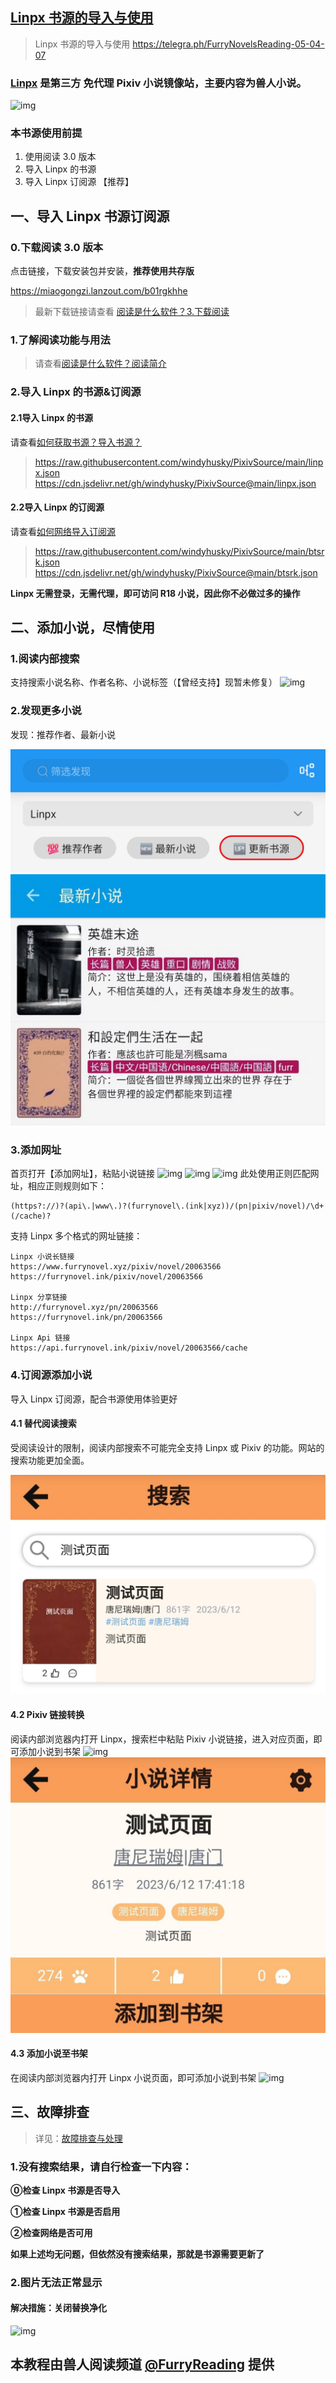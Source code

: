 ## [Linpx 书源的导入与使用](https://telegra.ph/FurryNovelsReading-05-04-07)

> Linpx 书源的导入与使用 
> https://telegra.ph/FurryNovelsReading-05-04-07


### [Linpx](http://www.furrynovel.xyz/) 是第三方 免代理 Pixiv 小说镜像站，主要内容为**兽人小说**。

![img](https://telegra.ph/file/b42876352720a6f4b7515.png)


### 本书源使用前提
1. 使用阅读 3.0 版本
2. 导入 Linpx 的书源
3. 导入 Linpx 订阅源 【推荐】

## 一、导入 Linpx 书源订阅源
### 0.下载阅读 3.0 版本
点击链接，下载安装包并安装，**推荐使用共存版**

https://miaogongzi.lanzout.com/b01rgkhhe
> 最新下载链接请查看 [阅读是什么软件？3.下载阅读](./ReadMe.md#3.下载阅读)

### 1.了解阅读功能与用法
> 请查看[阅读是什么软件？阅读简介](./ReadMe.md)


### 2.导入 Linpx 的书源&订阅源
#### 2.1导入 Linpx 的书源
请查看[如何获取书源？导入书源？](./Import.md)
> https://raw.githubusercontent.com/windyhusky/PixivSource/main/linpx.json
> https://cdn.jsdelivr.net/gh/windyhusky/PixivSource@main/linpx.json


#### 2.2导入 Linpx 的订阅源
请查看[如何网络导入订阅源](./Import2.md)

> https://raw.githubusercontent.com/windyhusky/PixivSource/main/btsrk.json
> https://cdn.jsdelivr.net/gh/windyhusky/PixivSource@main/btsrk.json

**Linpx 无需登录，无需代理，即可访问 R18 小说，因此你不必做过多的操作**

## 二、添加小说，尽情使用
### 1.阅读内部搜索
支持搜索小说名称、作者名称、小说标签（【曾经支持】现暂未修复）
![img](./pic/SearchViaLegado.png)

### 2.发现更多小说
发现：推荐作者、最新小说

![img](./pic/DiscoverLinpx.png)
![img](./pic/DiscoverLinpxNewNovels.png)

### 3.添加网址
首页打开【添加网址】，粘贴小说链接
![img](./pic/AddBookViaUrl1.png)
![img](./pic/AddBookViaUrl2.png)
![img](./pic/AddBookViaUrl3.png)
此处使用正则匹配网址，相应正则规则如下：
```
(https?://)?(api\.|www\.)?(furrynovel\.(ink|xyz))/(pn|pixiv/novel)/\d+(/cache)?
```

支持 Linpx 多个格式的网址链接：
```
Linpx 小说长链接
https://www.furrynovel.xyz/pixiv/novel/20063566
https://furrynovel.ink/pixiv/novel/20063566

Linpx 分享链接
http://furrynovel.xyz/pn/20063566
https://furrynovel.ink/pn/20063566

Linpx Api 链接
https://api.furrynovel.ink/pixiv/novel/20063566/cache
```


### 4.订阅源添加小说
导入 Linpx 订阅源，配合书源使用体验更好

#### 4.1 替代阅读搜索
受阅读设计的限制，阅读内部搜索不可能完全支持 Linpx 或 Pixiv 的功能。网站的搜索功能更加全面。

![img](./pic/SearchViaLinpx.png)


#### 4.2 Pixiv 链接转换
阅读内部浏览器内打开 Linpx，搜索栏中粘贴 Pixiv 小说链接，进入对应页面，即可添加小说到书架
![img](./pic/LinpxConvertPixivUrl1.png)
![img](./pic/LinpxConvertPixivUrl2.png)


#### 4.3 添加小说至书架
在阅读内部浏览器内打开 Linpx 小说页面，即可添加小说到书架
![img](./pic/AddBookViaLinpx.png)


## 三、故障排查
> 详见：[故障排查与处理](./TroubleShoot.md)
> 
### 1.没有搜索结果，请自行检查一下内容：

**⓪检查 Linpx 书源是否导入**

**①检查 Linpx 书源是否启用**

**②检查网络是否可用**

**如果上述均无问题，但依然没有搜索结果，那就是书源需要更新了**


### 2.图片无法正常显示

#### 解决措施：关闭替换净化
![img](./pic/ReplaceTurnOff.png)


## 本教程由兽人阅读频道 [@FurryReading](https://t.me/FurryReading) 提供
